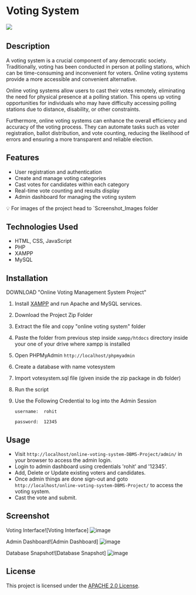 # Voting System

![](https://img.shields.io/github/license/Candida18/Online-Voting-System?style=for-the-badge) &emsp; &emsp;

## Description

A voting system is a crucial component of any democratic society. Traditionally, voting has been conducted in person at polling stations, which can be time-consuming and inconvenient for voters. Online voting systems provide a more accessible and convenient alternative.

Online voting systems allow users to cast their votes remotely, eliminating the need for physical presence at a polling station. This opens up voting opportunities for individuals who may have difficulty accessing polling stations due to distance, disability, or other constraints.

Furthermore, online voting systems can enhance the overall efficiency and accuracy of the voting process. They can automate tasks such as voter registration, ballot distribution, and vote counting, reducing the likelihood of errors and ensuring a more transparent and reliable election.

## Features

- User registration and authentication
- Create and manage voting categories
- Cast votes for candidates within each category
- Real-time vote counting and results display
- Admin dashboard for managing the voting system

💡 For images of the project head to `Screenshot_Images folder 

## Technologies Used

- HTML, CSS, JavaScript
- PHP
- XAMPP
- MySQL

## Installation

DOWNLOAD "Online Voting Management System Project"

1. Install [XAMPP](https://www.youtube.com/watch?v=VCHXCusltqI) and run Apache and MySQL services.

2. Download the Project Zip Folder

3. Extract the file and copy "online voting system" folder

4. Paste the folder from previous step inside `xampp/htdocs` directory inside your one of your drive where xampp is installed

5. Open PHPMyAdmin `http://localhost/phpmyadmin`

6. Create a database with name votesystem

7. Import votesystem.sql file (given inside the zip package in db folder)

8. Run the script 

9. Use the Following Credential to log into the Admin Session
   
   `username:  rohit`
   
   `password:  12345`

## Usage

- Visit `http://localhost/online-voting-system-DBMS-Project/admin/` in your browser to access the admin login.
- Login to admin dashboard using credentials 'rohit' and '12345'.
- Add, Delete or Update existing voters and candidates.
- Once admin things are done sign-out and goto `http://localhost/online-voting-system-DBMS-Project/` to access the voting system.
- Cast the vote and submit.

## Screenshot
Voting Interface![Voting Interface]
![image](https://github.com/user-attachments/assets/491dfdb1-aba0-4cba-99a2-abad47fcddec)

Admin Dashboard![Admin Dashboard]
![image](https://github.com/user-attachments/assets/c71b03f7-f524-486f-8950-04e17fde47db)

Database Snapshot![Database Snapshot]
![image](https://github.com/user-attachments/assets/8269939e-5b5a-4c59-8890-421bfa6498da)


## License

This project is licensed under the [APACHE 2.0 License](https://github.com/mohangowdatdev/online-voting-system-DBMS-Project?tab=Apache-2.0-1-ov-file).


